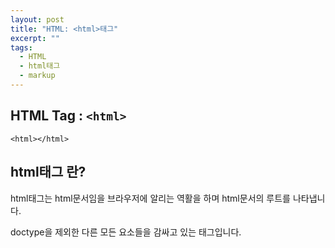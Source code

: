 ```yaml
---
layout: post
title: "HTML: <html>태그"
excerpt: ""
tags: 
  - HTML
  - html태그
  - markup
---
```

## HTML Tag : `<html>`
```
<html></html>
```
## html태그 란?
  
html태그는 html문서임을 브라우저에 알리는 역활을 하며 html문서의 루트를 나타냅니다.

doctype을 제외한 다른 모든 요소들을 감싸고 있는 태그입니다.
